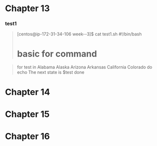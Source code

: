 # Chapter 13  
### test1  
> [centos@ip-172-31-34-106 week--3]$ cat test1.sh 
> #!/bin/bash
> # basic for command

> for test in Alabama Alaska Arizona Arkansas California Colorado
> do
> echo The next state is $test
> done

# Chapter 14  

# Chapter 15  

# Chapter 16  